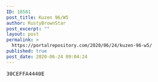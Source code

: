 ```yaml
---
ID: 18581
post_title: Kuzen 96/W5
author: RustyBrownStar
post_excerpt: ""
layout: post
permalink: >
  https://portalrepository.com/2020/06/24/kuzen-96-w5/
published: true
post_date: 2020-06-24 09:04:24
---
```

<pre>30CEFFA4440E</pre>